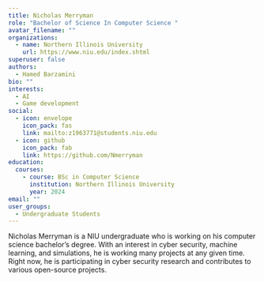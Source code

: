 ```yaml
---
title: Nicholas Merryman
role: "Bachelor of Science In Computer Science "
avatar_filename: ""
organizations:
  - name: Northern Illinois University
    url: https://www.niu.edu/index.shtml
superuser: false
authors:
  - Hamed Barzamini
bio: ""
interests:
  - AI
  - Game development
social:
  - icon: envelope
    icon_pack: fas
    link: mailto:z1963771@students.niu.edu
  - icon: github
    icon_pack: fab
    link: https://github.com/Nmerryman
education:
  courses:
    - course: BSc in Computer Science
      institution: Northern Illinois University
      year: 2024
email: ""
user_groups:
  - Undergraduate Students
---
```

Nicholas Merryman is a NIU undergraduate who is working on his computer science bachelor’s degree. With an interest in cyber security, machine learning, and simulations, he is working many projects at any given time. Right now, he is participating in cyber security research and contributes to various open-source projects.